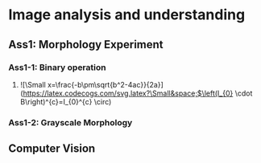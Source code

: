 # Image analysis and understanding
## Ass1: Morphology Experiment
### Ass1-1: Binary operation
1. ![\Small x=\frac{-b\pm\sqrt{b^2-4ac}}{2a}](https://latex.codecogs.com/svg.latex?\Small&space;$\left(I_{0} \cdot B\right)^{c}=I_{0}^{c} \circ)
### Ass1-2: Grayscale Morphology
## Computer Vision
